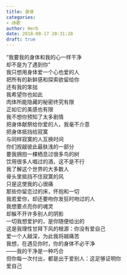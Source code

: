 ```yaml
---  
title: 身体  
categories:  
- 诗歌  
author: Herb  
date: 2018-08-17 20:31:28  
draft: true
---  
```

“我要我的身体和我的心一样干净  
却不是为了遇到你”  
我只想用身体爱一个心也爱的人  
把所有的新鲜感和探索欲留给你  
还有我的笨拙    
我希望你也如此  
肉体所能隐藏的秘密终究有限  
正如它的美感也有限  
我不想你预知了太多剧情    
把身体献祭给你爱的人，我毫不介意  
把身体抵挡给寂寞  
与同样寂寞的人互换时间  
你们觊觎彼此最肤浅的一部分    
要我拥抱一棵栖息过很多鸟的树  
饮用很多人唱过的酒，这不是不行  
我了解这个世界的大多数人  
骨头里抵挡不住寂寞的风  
只是这使我的心很痛    
那些你留恋过的床，怀抱和一切  
我若爱你，却还要吻你发狂时吻过的人  
我想要点亮你的魂灵  
却躲不开许多别人的阴影  
一切我想爱护的，是你随便给出的    
这是我理性甘拜下风的根源：你没有爱自己  
爱一个人越深，为此我将越痛苦  
我想，在遇见你时，你的身体不必干净  
——我的干净是一种巧合  
但你每一次付出，都是出于爱别人：这足够证明你  
爱自己